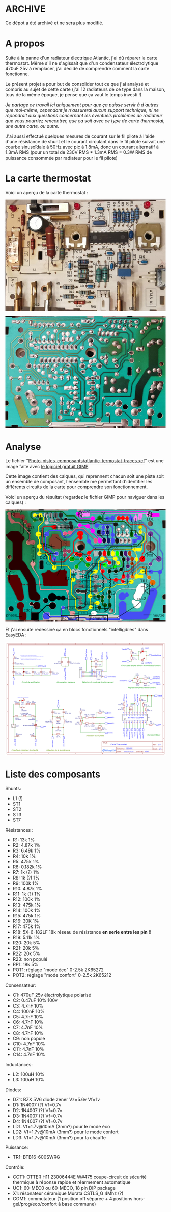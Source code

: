 # ARCHIVE

Ce dépot a été archivé et ne sera plus modifié.

# A propos

Suite à la panne d'un radiateur électrique Atlantic, j'ai dû réparer la carte thermostat. Même s'il ne s'agissait que d'un condensateur électrolytique 470uF 25v à remplacer, j'ai décidé de comprendre comment la carte fonctionne.

Le présent projet a pour but de consolider tout ce que j'ai analysé et compris au sujet de cette carte (j'ai 12 radiateurs de ce type dans la maison, tous de la même époque, je pense que ça vaut le temps investi !)

*Je partage ce travail ici uniquement pour que ça puisse servir à d'autres que moi-même, cependant je n'assurerai aucun support technique, ni ne répondrait aux questions concernant les éventuels problèmes de radiateur que vous pourriez rencontrer, que ça soit avec ce type de carte thermostat, une autre carte, ou autre.*

J'ai aussi effectué quelques mesures de courant sur le fil pilote à l'aide d'une résistance de shunt et le courant circulant dans le fil pilote suivait une courbe sinusoïdale à 50Hz avec pic à 1.8mA, donc un courant alternatif à 1.3mA RMS (pour un total de 230V RMS * 1.3mA RMS = 0.3W RMS de puissance consommée par radiateur pour le fil pilote)

# La carte thermostat

Voici un aperçu de la carte thermostat :

![vue frontale](https://github.com/nipil/atlantic-thermostat-board/raw/master/Photo-pistes-composants/Apercu/overview-board-front-thumb.jpg)

![vue arrière](https://github.com/nipil/atlantic-thermostat-board/raw/master/Photo-pistes-composants/Apercu/overview-board-back-thumb.jpg)

# Analyse

Le fichier "[Photo-pistes-composants/atlantic-termostat-traces.xcf](https://github.com/nipil/atlantic-thermostat-board/raw/master/Photo-pistes-composants/atlantic-termostat-traces.xcf)" est une image faite avec [le logiciel gratuit GIMP](https://www.gimp.org/).

Cette image contient des calques, qui reprennent chacun soit une piste soit un ensemble de composant, l'ensemble me permettant d'identifier les différents circuits de la carte pour comprendre son fonctionnement.

Voici un aperçu du résultat (regardez le fichier GIMP pour naviguer dans les calques) :

![analyse des traces](https://github.com/nipil/atlantic-thermostat-board/raw/master/Photo-pistes-composants/atlantic-termostat-traces-thumb.png)

Et j'ai ensuite redessiné ça en blocs fonctionnels "intelligibles" dans [EasyEDA](https://easyeda.com/) :

![schémas des blocs fonctionnesl](https://github.com/nipil/atlantic-thermostat-board/raw/master/Schematic-EasyEDA/Schematic_Carte%20thermostat_thumb.png)

# Liste des composants

Shunts:

- L1 (!)
- ST1
- ST2
- ST3
- ST7

Résistances :

- R1: 13k 1%
- R2: 4.87k 1%
- R3: 6.49k 1%
- R4: 10k 1%
- R5: 475k 1%
- R6: 0.182k 1%
- R7: 1k (?) 1%
- R8: 1k (?) 1%
- R9: 100k 1%
- R10: 4.87k 1%
- R11: 1k (?) 1%
- R12: 100k 1%
- R13: 475k 1%
- R14: 100k 1%
- R15: 475k 1%
- R16: 30K 1%
- R17: 475k 1%
- R18: 5X-6-182LF 18k réseau de résistance **en serie entre les pin** !!
- R19: 5.11k 1%
- R20: 20k 5%
- R21: 20k 5% 
- R22: 20k 5%
- R23: non populé
- RP1: 18k 5%
- POT1: règlage "mode éco" 0-2.5k 2K65272
- POT2: règlage "mode confort" 0-2.5k 2K65212

Consensateur:

- C1: 470uF 25v électrolytique polarisé
- C2: 0.47uF 10% 100v
- C3: 4.7nF 10%
- C4: 100nF 10%
- C5: 4.7nF 10%
- C6: 4.7nF 10%
- C7: 4.7nF 10%
- C8: 4.7nF 10%
- C9: non populé
- C10: 4.7nF 10%
- C11: 4.7nF 10%
- C14: 4.7nF 10%

Inductances:

- L2: 100uH 10%
- L3: 100uH 10%

Diodes:

- DZ1: BZX 5V6 diode zener Vz=5.6v Vf=1v
- D1: 1N4007 (?) Vf=0.7v
- D2: 1N4007 (?) Vf=0.7v
- D3: 1N4007 (?) Vf=0.7v
- D4: 1N4007 (?) Vf=0.7v
- LD1: Vf=1.7v@10mA (3mm?) pour le mode éco
- LD2: Vf=1.7v@10mA (3mm?) pour le mode confort
- LD3: Vf=1.7v@10mA (3mm?) pour la chauffe

Puissance:

- TR1: BTB16-600SWRG

Contrôle:

- CCT1: OTTER H11 23006444E W#475 coupe-circuit de sécurité thermique à réponse rapide et réarmement automatique
- UC1: 60-MEC0 ou 60-MECO, 18 pin DIP package
- X1: résonateur céramique Murata CSTLS_G 4Mhz (?)
- COM1: commutateur (1 position off séparée + 4 positions hors-gel/prog/eco/confort à base commune)
